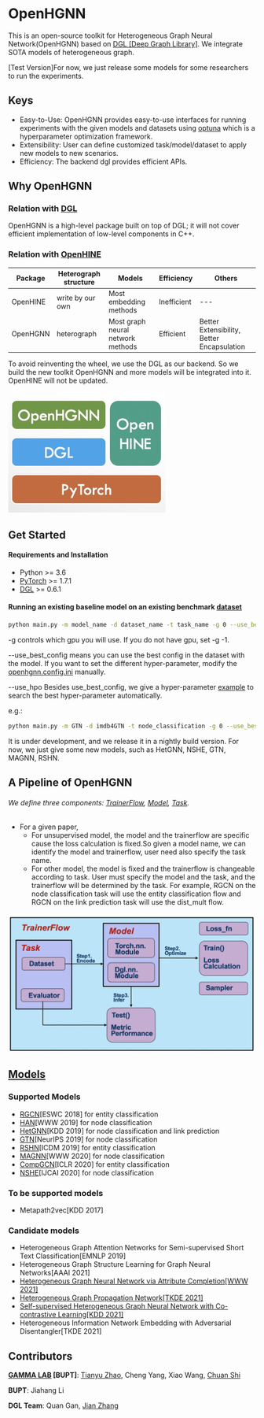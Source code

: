 # OpenHGNN
This is an open-source toolkit for Heterogeneous Graph Neural Network(OpenHGNN) based on [DGL [Deep Graph Library]](https://github.com/dmlc/dgl). We integrate SOTA models of heterogeneous graph.

[Test Version]For now, we just release some models for some researchers to run the experiments.

## Keys

- Easy-to-Use: OpenHGNN provides easy-to-use interfaces for running experiments with the given models and datasets using [optuna](https://optuna.org/) which is a hyperparameter optimization framework.
- Extensibility: User can define customized task/model/dataset to apply new models to new scenarios.
- Efficiency: The backend dgl provides efficient APIs.

## Why OpenHGNN

### Relation with [DGL](https://github.com/dmlc/dgl)

OpenHGNN is a high-level package built on top of DGL; it will not cover efficient implementation of low-level components in C++.

### Relation with [OpenHINE](https://github.com/BUPT-GAMMA/OpenHINE)

| Package  | Heterograph structure | Models                            | Efficiency  | Others                                     |
| -------- | --------------------- | --------------------------------- | ----------- | ------------------------------------------ |
| OpenHINE | write by our own      | Most embedding methods            | Inefficient | ---                                        |
| OpenHGNN | heterograph           | Most graph neural network methods | Efficient   | Better Extensibility, Better Encapsulation |

To avoid reinventing the wheel, we use the DGL as our backend. So we build the new toolkit OpenHGNN and more models will be integrated into it. OpenHINE will not be updated.

![image](./docs/source/image-001.jpg)



## Get Started

#### Requirements and Installation

- Python  >= 3.6
- [PyTorch](https://pytorch.org/get-started/locally/)  >= 1.7.1
- [DGL](https://github.com/dmlc/dgl) >= 0.6.1

#### Running an existing baseline model on an existing benchmark [dataset](./openhgnn/dataset/#Dataset)

```bash
python main.py -m model_name -d dataset_name -t task_name -g 0 --use_best_config
```

-g controls which gpu you will use. If you do not have gpu, set -g -1.

--use_best_config means you can use the best config in the dataset with the model. If you want to set the different hyper-parameter, modify the [openhgnn.config.ini](./openhgnn/config.ini) manually. 

--use_hpo Besides use_best_config, we give a hyper-parameter [example](./openhgnn/auto) to search the best hyper-parameter automatically.

e.g.: 

```bash
python main.py -m GTN -d imdb4GTN -t node_classification -g 0 --use_best_config
```

It is under development, and we release it in a nightly build version. For now, we just give some new models, such as HetGNN, NSHE, GTN, MAGNN, RSHN.

## A Pipeline of OpenHGNN

###### We define three components: [TrainerFlow](./openhgnn/trainerflow/#Trainerflow), [Model](./openhgnn/models/#Model), [Task](./openhgnn/tasks/#Task).

- For a given paper,
  - For unsupervised model, the model and the trainerflow are specific cause the loss calculation is fixed.So given a model name, we can identify the model and trainerflow, user need also specify the task name.
  - For other model, the model is fixed and the trainerflow is changeable according to task.
    User must specify the model and the task, and the trainerflow will be determined by the task.
    For example, RGCN on the node classification task will use the entity classification flow and RGCN on the link prediction task will use the dist_mult flow.

![image-20210622151239030](./docs/source/image-002.png)

## [Models](./openhgnn/models/#Model)

### Supported Models

- [RGCN](./openhgnn/output/RGCN)[ESWC 2018] for entity classification
- [HAN](./openhgnn/output/HAN)[WWW 2019] for node classification
- [HetGNN](./openhgnn/output/HetGNN)[KDD 2019] for node classification and link prediction
- [GTN](./openhgnn/output/GTN)[NeurIPS 2019] for node classification
- [RSHN](./openhgnn/output/RSHN)[ICDM 2019] for entity classification
- [MAGNN](./openhgnn/output/MAGNN)[WWW 2020] for node classification
- [CompGCN](./openhgnn/output/CompGCN)[ICLR 2020] for entity classification
- [NSHE](./openhgnn/output/NSHE)[IJCAI 2020] for node classification

### To be supported models

- Metapath2vec[KDD 2017]

### Candidate models

- Heterogeneous Graph Attention Networks for Semi-supervised Short Text Classification[EMNLP 2019]
- Heterogeneous Graph Structure Learning for Graph Neural Networks[AAAI 2021]
- [Heterogeneous Graph Neural Network via Attribute Completion[WWW 2021]](https://dl.acm.org/doi/10.1145/3442381.3449914)
- [Heterogeneous Graph Propagation Network[TKDE 2021]](https://ieeexplore.ieee.org/abstract/document/9428609)
- [Self-supervised Heterogeneous Graph Neural Network with Co-contrastive Learning[KDD 2021]](https://arxiv.org/abs/2105.09111)
- Heterogeneous Information Network Embedding with Adversarial Disentangler[TKDE 2021]

## Contributors

**[GAMMA LAB](https://github.com/BUPT-GAMMA) [BUPT]**: [Tianyu Zhao](https://github.com/Theheavens), Cheng Yang, Xiao Wang, [Chuan Shi](http://shichuan.org/)

**BUPT**: Jiahang Li

**DGL Team**: Quan Gan, [Jian Zhang](https://github.com/zhjwy9343)

